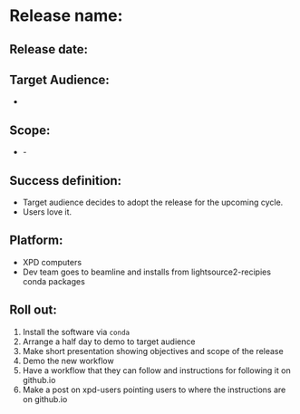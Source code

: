 # Release name: <name>

## Release date: <date>
## Target Audience: 
- <names>

## Scope: 
- <feature request>
   - <sub features>

## Success definition:
- Target audience decides to adopt the release for the upcoming cycle.  
- Users love it.

## Platform:
- XPD computers
- Dev team goes to beamline and installs from lightsource2-recipies conda packages

## Roll out:
1. Install the software via `conda`
1. Arrange a half day to demo to target audience
1. Make short presentation showing objectives and scope of the release
1. Demo the new workflow
1. Have a workflow that they can follow and instructions for following it on github.io
1. Make a post on xpd-users pointing users to where the instructions are on github.io
